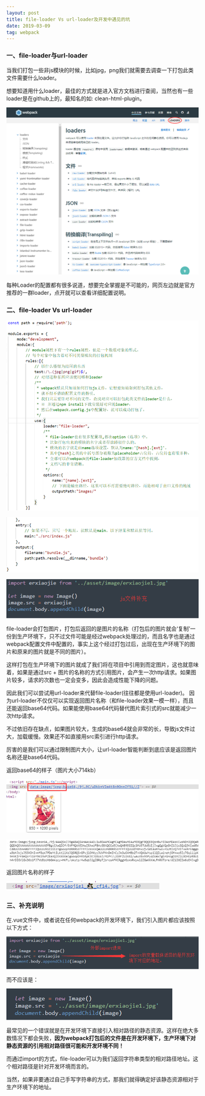 ```yaml
---
layout: post
title: file-loader Vs url-loader及开发中遇见的坑
date: 2019-03-09 
tag: webpack
---
```


### 一、file-loader与url-loader

当我们打包一些非js模块的时候，比如jpg，png我们就需要去调查一下打包此类文件需要什么loader。

想要知道用什么loader，最佳的方式就是进入官方文档进行查阅，当然也有一些loader是在github上的，最知名的如:
clean-html-plugin。

![](/images/posts/2019-04-12-webpack-file&url-loader/16c50836fafa9e3c57cf927616dc03a7.png)

每种Loader的配置都有很多说道，想要完全掌握是不可能的，网页左边就是官方推荐的一群loader，点开就可以查看详细配置说明。

### 二、file-loader Vs url-loader 

![](images/posts/2019-04-12-webpack-file&url-loader/e0e973f2c64416b1eee247d6d3dec3ea.png)

![](images/posts/2019-04-12-webpack-file&url-loader/f4e93d70de351248609c217a5d6d22fa.png)

![](images/posts/2019-04-12-webpack-file&url-loader/fd68f273cfd0360525d8483a8ee89736.png)

file-loader会打包图片，打包后返回的是图片的名称（打包后的图片就会‘复制’一份到生产环境下，只不过文件可能是经过webpack处理过的，而且名字也是通过webpack配置文件中配置的，事实上这个经过打包过后，出现在生产环境下的图片和原来的图片就是不同的图片）。

这样打包在生产环境下的图片就成了我们将在项目中引用到而定图片，这也就意味着，如果是通过src
+
图片的名称的方式引用图片，会产生一次http请求。如果图片较多，请求的次数也一定会变多，因此会造成性能下降的问题。

因此我们可以尝试用url-loader来代替file-loader(往往都是使用url-loader)。
因为url-loader不仅仅可以实现返回图片名称（和file-loader效果一模一样），而且还能返回base64代码。如果能使用base64代码替代图片索引式的src就能减少一次http请求。

不过依旧存在缺点，如果图片较大，生成的base64就会非常的长，导致js文件过大，加载缓慢。效果还不如直接用src索引进行http请求。

厉害的是我们可以通过限制图片大小，让url-loader智能判断到底应该是返回图片名称还是base64代码。

返回base64的样子（图片大小714kb）

![](images/posts/2019-04-12-webpack-file&url-loader/f74891560f34d46373bdc6fe19431860.png)

![](images/posts/2019-04-12-webpack-file&url-loader/d8fce7238cb103daf96df4c45b9560d0.png)

返回图片名称的样子

![](images/posts/2019-04-12-webpack-file&url-loader/2fc5e90fb2fda34e8527d154d7863884.png)

### 三、补充说明

在.vue文件中，或者说在任何webpack的开发环境下，我们引入图片都应该按照以下方式：

![](images/posts/2019-04-12-webpack-file&url-loader/6cd6f04f644e1482c66a4981164cbfa7.png)

而不应该是：

![](images/posts/2019-04-12-webpack-file&url-loader/2de62754327df86851a010751176c9ef.png)

最常见的一个错误就是在开发环境下直接引入相对路径的静态资源。这样在绝大多数情况下都会失败，**因为webpack打包后的文件是在开发环境下，生产环境下对静态资源的引用相对路径很可能和开发环境不同！**

而通过import的方式，file-loader可以为我们返回字符串类型的相对路径地址。这个相对路径是针对开发环境而言的。

当然，如果非要通过自己手写字符串的方式，那我们就得确定好该静态资源相对于生产环境下的地址。
